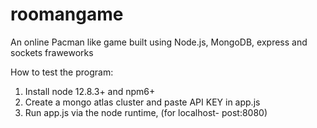# roomangame
An online Pacman like game built using Node.js, MongoDB, express and sockets fraweworks

How to test the program:
1. Install node 12.8.3+  and npm6+
2. Create a mongo atlas cluster and paste API KEY in app.js
3. Run app.js via the node runtime, (for localhost- post:8080)
